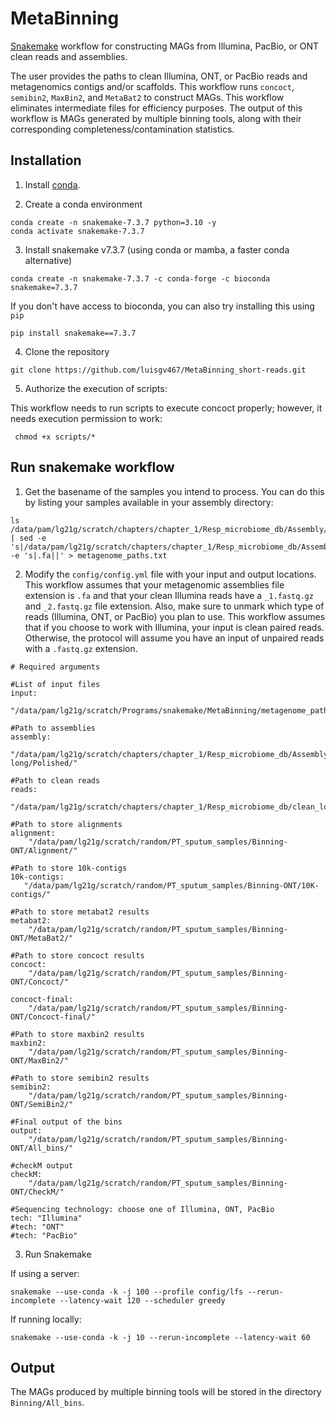 # MetaBinning
[Snakemake](https://snakemake.readthedocs.io/en/stable/getting_started/installation.html) workflow for constructing MAGs from Illumina, PacBio, or ONT clean reads and assemblies.

The user provides the paths to clean Illumina, ONT, or PacBio reads and metagenomics contigs and/or scaffolds. This workflow runs `concoct`, `semibin2`, `MaxBin2`, and `MetaBat2` to construct MAGs. This workflow eliminates intermediate files for efficiency purposes. The output of this workflow is MAGs generated by multiple binning tools, along with their corresponding completeness/contamination statistics. 

## Installation

1. Install [conda](https://docs.conda.io/projects/conda/en/latest/user-guide/install/index.html).
   
3. Create a conda environment
   
<pre><code>conda create -n snakemake-7.3.7 python=3.10 -y 
conda activate snakemake-7.3.7</code></pre> 

3. Install snakemake v7.3.7 (using conda or mamba, a faster conda alternative)

<pre><code>conda create -n snakemake-7.3.7 -c conda-forge -c bioconda snakemake=7.3.7</code></pre>

If you don't have access to bioconda, you can also try installing this using `pip`

<pre><code>pip install snakemake==7.3.7</code></pre>

4. Clone the repository

<pre><code>git clone https://github.com/luisgv467/MetaBinning_short-reads.git</code></pre>

5. Authorize the execution of scripts:

This workflow needs to run scripts to execute concoct properly; however, it needs execution permission to work:
<pre><code> chmod +x scripts/* </code></pre>

## Run snakemake workflow

1. Get the basename of the samples you intend to process. You can do this by listing your samples available in your assembly directory:

<pre><code>ls /data/pam/lg21g/scratch/chapters/chapter_1/Resp_microbiome_db/Assembly/*.fa | sed -e 's|/data/pam/lg21g/scratch/chapters/chapter_1/Resp_microbiome_db/Assembly/||' -e 's|.fa||' > metagenome_paths.txt</code></pre>

2. Modify the `config/config.yml` file with your input and output locations. This workflow assumes that your metagenomic assemblies file extension is `.fa` and that your clean Illumina reads have a `_1.fastq.gz` and `_2.fastq.gz` file extension. Also, make sure to unmark which type of reads (Illumina, ONT, or PacBio) you plan to use. This workflow assumes that if you choose to work with Illumina, your input is clean paired reads. Otherwise, the protocol will assume you have an input of unpaired reads with a `.fastq.gz` extension. 

<pre><code># Required arguments

#List of input files
input:
    "/data/pam/lg21g/scratch/Programs/snakemake/MetaBinning/metagenome_paths.txt"

#Path to assemblies
assembly:
    "/data/pam/lg21g/scratch/chapters/chapter_1/Resp_microbiome_db/Assembly-long/Polished/"

#Path to clean reads
reads:
    "/data/pam/lg21g/scratch/chapters/chapter_1/Resp_microbiome_db/clean_long_reads/"

#Path to store alignments
alignment:
    "/data/pam/lg21g/scratch/random/PT_sputum_samples/Binning-ONT/Alignment/"

#Path to store 10k-contigs
10k-contigs:
   "/data/pam/lg21g/scratch/random/PT_sputum_samples/Binning-ONT/10K-contigs/"

#Path to store metabat2 results
metabat2:
    "/data/pam/lg21g/scratch/random/PT_sputum_samples/Binning-ONT/MetaBat2/"

#Path to store concoct results
concoct:
    "/data/pam/lg21g/scratch/random/PT_sputum_samples/Binning-ONT/Concoct/"

concoct-final:
    "/data/pam/lg21g/scratch/random/PT_sputum_samples/Binning-ONT/Concoct-final/"

#Path to store maxbin2 results
maxbin2:
    "/data/pam/lg21g/scratch/random/PT_sputum_samples/Binning-ONT/MaxBin2/"

#Path to store semibin2 results
semibin2:
    "/data/pam/lg21g/scratch/random/PT_sputum_samples/Binning-ONT/SemiBin2/"

#Final output of the bins
output:
    "/data/pam/lg21g/scratch/random/PT_sputum_samples/Binning-ONT/All_bins/"

#checkM output
checkM:
    "/data/pam/lg21g/scratch/random/PT_sputum_samples/Binning-ONT/CheckM/"

#Sequencing technology: choose one of Illumina, ONT, PacBio
tech: "Illumina"
#tech: "ONT"
#tech: "PacBio" </pre></code>

3. Run Snakemake

If using a server:
<pre><code>snakemake --use-conda -k -j 100 --profile config/lfs --rerun-incomplete --latency-wait 120 --scheduler greedy </pre></code>

If running locally:
<pre><code>snakemake --use-conda -k -j 10 --rerun-incomplete --latency-wait 60 </pre></code>

## Output

The MAGs produced by multiple binning tools will be stored in the directory `Binning/All_bins`. 
